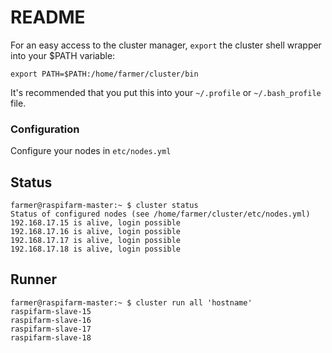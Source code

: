 # README

For an easy access to the cluster manager, `export` the cluster shell wrapper into your $PATH variable:


```shell
export PATH=$PATH:/home/farmer/cluster/bin
```

It's recommended that you put this into your `~/.profile` or `~/.bash_profile` file.

### Configuration

Configure your nodes in `etc/nodes.yml`

## Status

```shell
farmer@raspifarm-master:~ $ cluster status
Status of configured nodes (see /home/farmer/cluster/etc/nodes.yml)
192.168.17.15 is alive, login possible
192.168.17.16 is alive, login possible
192.168.17.17 is alive, login possible
192.168.17.18 is alive, login possible
```


## Runner

```shell
farmer@raspifarm-master:~ $ cluster run all 'hostname'
raspifarm-slave-15
raspifarm-slave-16
raspifarm-slave-17
raspifarm-slave-18
```
